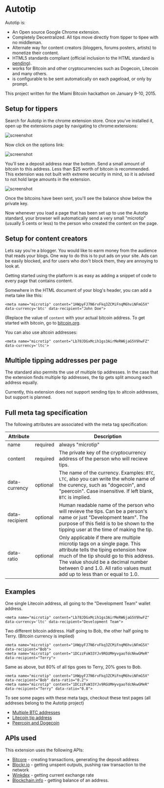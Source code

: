 # Autotip

Autotip is:

* An Open source Google Chrome extension.
* Completely Decentralized. All tips move directly from tipper to tipee with no middleman.
* Alternate way for content creators (bloggers, forums posters, artists) to monetize their content.
* HTML5 standards compliant (official inclusion to the HTML standard is [pending](https://github.com/priestc/Autotip/issues/1)).
* works for Bitcoin and other cryptocurrencies such as Dogecoin, Litecoin and many others.
* is configurable to be sent automatically on each pageload, or only by prompt.

This project written for the Miami Bitcoin hackathon on January 9-10, 2015.

## Setup for tippers

Search for Autotip in the chrome extension store. Once you've installed it, open up the
extensions page by navigating to chrome:extensions:

![screenshot](http://i.imgur.com/8IkKdBK.png?1)

Now click on the options link:

![screenshot](http://i.imgur.com/gximsVJ.png?1)

You'll see a deposit address near the bottom. Send a small amount of bitcoin to this
address. Less than $25 worth of bitcoin is recommended. This extension was not built with
extreme security in mind, so it is advised to not hold large amounts in the extension.

![screenshot](http://i.imgur.com/8ZOpWOk.png)

Once the bitcoins have been sent, you'll see the balance show below the private key.

Now whenever you load a page that has been set up to use the Autotip standard,
your browser will automatically send a very small "microtip" (usually 5 cents or less)
to the person who created the content on the page.

## Setup for content creators

Lets say you're a blogger. You would like to earm money from the audience that reads your blogs.
One way to do this is to put ads on your site. Ads can be easily blocked, and for users
who don't block them, they are annoying to look at.

Getting started using the platform is as easy as adding a snippet of code to every
page that contains content.

Somewhere in the HTML document of your blog's header, you can add a meta take like this:

    <meta name="microtip" content="1HWpyFJ7N6rvFkq3ZCMiFnqM6hviNFmG5X" data-currency='btc' data-recipient="John Doe">

(Replace the value of `content` with your actual bitcoin address. To get started with bitcoin, go to [bitcoin.org](https://bitcoin.org/en/).

You can also use altcoin addresses:

    <meta name="microtip" content="Lb78JDGxMcih1gs3AirMeRW6jaG5V9hwFZ" data-currency='ltc'>

## Multiple tipping addresses per page

The standard also permits the use of multiple tip addresses. In the case that the extension finds
multiple tip addresses, the tip gets split amoung each address equally.

Currently, this extension does not support sending tips to altcoin addresses, but support is planned.

## Full meta tag specification

The following attributes are associated with the meta tag specification:

| Attribute      |          | Description |
|----------------|----------|-------------|
| name           | required | always "microtip"
| content        | required | The private key of the cryptocurrency address of the person who will recieve tips.
| data-currency  | optional | The name of the currency. Examples: `BTC`, `LTC`, also you can write the whole name of the curency, such as "dogecoin", and "peercoin". Case insensitive. If left blank, `BTC` is implied.
| data-recipient | optional | Human readable name of the person who will revieve the tips. Can be a person's name or just "Development team". The purpose of this field is to be shown to the tipping user at the time of making the tip.
| data-ratio   |  optional | Only applicable if there are multiple microtip tags on a single page. This attribute tells the tiping extension how much of the tip should go to this address. The value should be a decimal number between 0 and 1.0. All ratio values must add up to less than or equal to 1.0.

## Examples

One single Litecoin address, all going to the "Development Team" wallet address.

    <meta name="microtip" content="Lb78JDGxMcih1gs3AirMeRW6jaG5V9hwFZ" data-currency='ltc' data-recipient="Development Team">

Two different bitcoin address. Half going to Bob, the other half going to Terry. (Bitcoin currency is implied)

    <meta name="microtip" content="1HWpyFJ7N6rvFkq3ZCMiFnqM6hviNFmG5X" data-recipient="Bob">
    <meta name="microtip" content="1DCzzFuW33YJv9RGUMHyvgaoTdcNkwGMeR" data-recipient="Terry">

Same as above, but 80% of all tips goes to Terry, 20% goes to Bob.

    <meta name="microtip" content="1HWpyFJ7N6rvFkq3ZCMiFnqM6hviNFmG5X" data-recipient="Bob" data-ratio="0.2">
    <meta name="microtip" content="1DCzzFuW33YJv9RGUMHyvgaoTdcNkwGMeR" data-recipient="Terry" data-ratio="0.8">

To see some pages with these meta tags, checkout these test pages (all addreses belong to the Autotip project)

* [Multiple BTC addresses](http://priestc.github.io/Autotip/test_double.html)
* [Litecoin tip address](http://priestc.github.io/Autotip/test_altcoin.html)
* [Peercoin and Dogecoin](http://priestc.github.io/Autotip/test_peercoin_dogecoin.html)


## APIs used

This extension uses the following APIs:

* [Bitcore](http://bitcore.io) - creating transactions, generating the deposit address
* [Blockr.io](http://blockr.io) - getting unspent outputs, pushing raw transaction to the network
* [Winkdex](https://winkdex.com) - getting current exchange rate
* [Blockchain.info](http://blockchain.info) - getting balance of an address.
